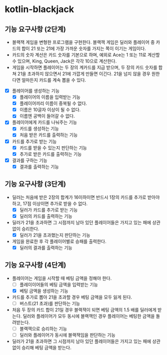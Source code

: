 # kotlin-blackjack

## 기능 요구사항 (2단계)

- 블랙잭 게임을 변형한 프로그램을 구현한다. 블랙잭 게임은 딜러와 플레이어 중 카드의 합이 21 또는 21에 가장 가까운 숫자를 가지는 쪽이 이기는 게임이다.
- 카드의 숫자 계산은 카드 숫자를 기본으로 하며, 예외로 Ace는 1 또는 11로 계산할 수 있으며, King, Queen, Jack은 각각 10으로 계산한다.
- 게임을 시작하면 플레이어는 두 장의 계카드를 지급 받으며, 두 장의 카드 숫자를 합쳐 21을 초과하지 않으면서 21에 가깝게 만들면 이긴다. 21을 넘지 않을 경우 원한다면 얼마든지 카드를 계속 뽑을 수 있다.

- [x] 플레이어를 생성하는 기능
    - [x] 플레이어의 이름을 입력받는 기능
    - [x] 플레이어끼리 이름이 중복될 수 없다.
    - [x] 이름은 10글자 이상이 될 수 없다.
    - [x] 이름엔 공백이 들어갈 수 없다.
- [x] 플레이어에게 카드를 나눠주는 기능
    - [x] 카드를 생성하는 기능
    - [x] 처음 받은 카드를 출력하는 기능
- [x] 카드를 추가로 받는 기능
    - [x] 카드를 받을 수 있는지 판단하는 기능
    - [x] 추가로 받은 카드를 출력하는 기능
- [x] 결과를 구하는 기능
    - [x] 결과를 출력하는 기능

## 기능 요구사항 (3단계)

- 딜러는 처음에 받은 2장의 합계가 16이하이면 반드시 1장의 카드를 추가로 받아야 하고, 17점 이상이면 추가로 받을 수 없다.
    - [x] 딜러가 카드를 추가로 받는 기능
    - [x] 딜러의 카드를 출력하는 기능
- 딜러가 21을 초과하면 그 시점까지 남아 있던 플레이어들은 가지고 있는 패에 상관 없이 승리한다.
    - [x] 딜러가 21을 초과했는지 판단하는 기능
- 게임을 완료한 후 각 플레이어별로 승패를 출력한다.
    - [x] 딜러의 결과를 출력하는 기능

## 기능 요구사항 (4단계)

- 플레이어는 게임을 시작할 때 베팅 금액을 정해야 한다.
  - [ ] 플레이이어들의 베팅 금액을 입력받는 기능
  - [x] 베팅 금액을 생성하는 기능
- 카드를 추가로 뽑아 21을 초과할 경우 베팅 금액을 모두 잃게 된다.
  - [ ] 버스트(21 초과)를 판단하는 기능
- 처음 두 장의 카드 합이 21일 경우 블랙잭이 되면 베팅 금액의 1.5 배를 딜러에게 받는다. 딜러와 플레이어가 모두 동시에 블랙잭인 경우 플레이어는 베팅한 금액을 돌려받는다.
  - [ ] 블랙잭으로 승리하는 기능
  - [ ] 딜러와 플레이어가 동시에 블랙잭임을 판단하는 기능
- 딜러가 21을 초과하면 그 시점까지 남아 있던 플레이어들은 가지고 있는 패에 상관 없이 승리해 베팅 금액을 받는다.